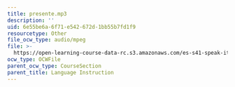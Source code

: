 ```yaml
---
title: presente.mp3
description: ''
uid: 6e55be6a-6f71-e542-672d-1bb55b7fd1f9
resourcetype: Other
file_ocw_type: audio/mpeg
file: >-
  https://open-learning-course-data-rc.s3.amazonaws.com/es-s41-speak-italian-with-your-mouth-full-spring-2012/6e55be6a6f71e542672d1bb55b7fd1f9_presente.mp3
ocw_type: OCWFile
parent_ocw_type: CourseSection
parent_title: Language Instruction
---
```

